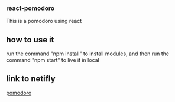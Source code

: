 ### react-pomodoro 
This is a pomodoro using react
## how to use it
run the command "npm install" to install modules,
and then run the command "npm start" to live it in local
## link to netifly 
[pomodoro](https://pomodoro-yld.netlify.app/)

